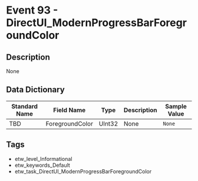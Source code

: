 # Event 93 - DirectUI_ModernProgressBarForegroundColor

## Description
None

## Data Dictionary
|Standard Name|Field Name|Type|Description|Sample Value|
|---|---|---|---|---|
|TBD|ForegroundColor|UInt32|None|`None`|

## Tags
* etw_level_Informational
* etw_keywords_Default
* etw_task_DirectUI_ModernProgressBarForegroundColor